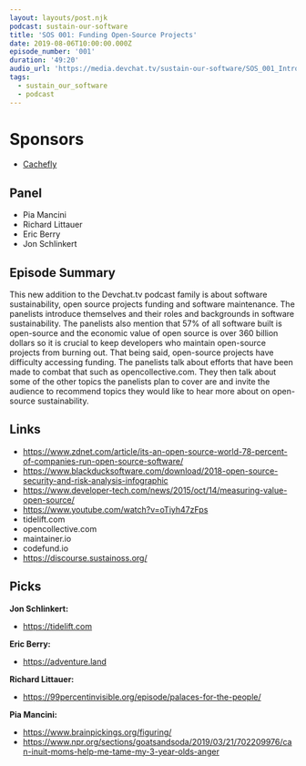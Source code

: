 ```yaml
---
layout: layouts/post.njk
podcast: sustain-our-software
title: 'SOS 001: Funding Open-Source Projects'
date: 2019-08-06T10:00:00.000Z
episode_number: '001'
duration: '49:20'
audio_url: 'https://media.devchat.tv/sustain-our-software/SOS_001_Introduction.mp3'
tags:
  - sustain_our_software
  - podcast
---
```

# Sponsors

* [Cachefly](https://www.cachefly.com/)

## Panel

* Pia Mancini
* Richard Littauer
* Eric Berry
* Jon Schlinkert 

## Episode Summary

This new addition to the Devchat.tv podcast family is about software sustainability, open source projects funding  and software maintenance. The panelists introduce themselves and their roles and backgrounds  in software sustainability. The panelists also mention that 57% of all software built is open-source and the economic value of open source is over 360 billion dollars so it is crucial to keep developers who maintain open-source projects from burning out. That being said, open-source projects have difficulty accessing funding. The panelists talk about efforts that have been made to combat that such as opencollective.com. They then talk about some of the other topics the panelists plan to cover are and invite the audience to recommend topics they would like to hear more about on open-source sustainability.

## Links

* https://www.zdnet.com/article/its-an-open-source-world-78-percent-of-companies-run-open-source-software/
* https://www.blackducksoftware.com/download/2018-open-source-security-and-risk-analysis-infographic
* https://www.developer-tech.com/news/2015/oct/14/measuring-value-open-source/
* https://www.youtube.com/watch?v=oTiyh47zFps
* tidelift.com
* opencollective.com
* maintainer.io
* codefund.io
* https://discourse.sustainoss.org/

## Picks

**Jon Schlinkert:**

* https://tidelift.com

**Eric Berry:**

* https://adventure.land

**Richard Littauer:**

* https://99percentinvisible.org/episode/palaces-for-the-people/

**Pia Mancini:**

* https://www.brainpickings.org/figuring/
* https://www.npr.org/sections/goatsandsoda/2019/03/21/702209976/can-inuit-moms-help-me-tame-my-3-year-olds-anger
